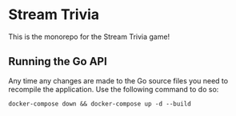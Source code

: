 # Stream Trivia
This is the monorepo for the Stream Trivia game!

## Running the Go API
Any time any changes are made to the Go source files you need to recompile the application. Use the following command to do so:
```
docker-compose down && docker-compose up -d --build
```